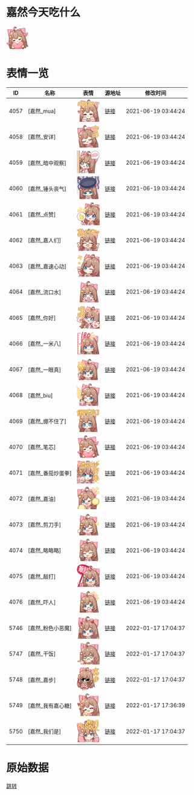 # 嘉然今天吃什么

<img src="./cover.png" height="60" alt="cover" />

# 表情一览

|ID|名称|表情|源地址|修改时间|
|----|----|----|----|----|
|4057|[嘉然_mua]|<img src="./pic/004057_%5B嘉然_mua%5D.png" height="60" alt="mua"/>|[链接](http://i0.hdslb.com/bfs/emote/74ea9b89f8923df6a123cabe6053762b9e776387.png)|2021-06-19 03:44:24|
|4058|[嘉然_安详]|<img src="./pic/004058_%5B嘉然_安详%5D.png" height="60" alt="安详"/>|[链接](http://i0.hdslb.com/bfs/emote/312359401cc72c34fcea3654cdba42db0f9f3dd0.png)|2021-06-19 03:44:24|
|4059|[嘉然_暗中观察]|<img src="./pic/004059_%5B嘉然_暗中观察%5D.png" height="60" alt="暗中观察"/>|[链接](http://i0.hdslb.com/bfs/emote/3acf0b43facfd0601f5ab88cca6e401aa4f5a02e.png)|2021-06-19 03:44:24|
|4060|[嘉然_锤头丧气]|<img src="./pic/004060_%5B嘉然_锤头丧气%5D.png" height="60" alt="锤头丧气"/>|[链接](http://i0.hdslb.com/bfs/emote/e6342840311ffeba8f2c58d1c360d76644e75dff.png)|2021-06-19 03:44:24|
|4061|[嘉然_点赞]|<img src="./pic/004061_%5B嘉然_点赞%5D.png" height="60" alt="点赞"/>|[链接](http://i0.hdslb.com/bfs/emote/7017d90d4ceb9ea042cef8adc70d35eeb1f95e7e.png)|2021-06-19 03:44:24|
|4062|[嘉然_嘉人们]|<img src="./pic/004062_%5B嘉然_嘉人们%5D.png" height="60" alt="嘉人们"/>|[链接](http://i0.hdslb.com/bfs/emote/d270845c9590da372e9b311cd6d976459acd1087.png)|2021-06-19 03:44:24|
|4063|[嘉然_嘉速心动]|<img src="./pic/004063_%5B嘉然_嘉速心动%5D.png" height="60" alt="嘉速心动"/>|[链接](http://i0.hdslb.com/bfs/emote/387035168f40ca81afce8b38303c60ceb0c5dc6c.png)|2021-06-19 03:44:24|
|4064|[嘉然_流口水]|<img src="./pic/004064_%5B嘉然_流口水%5D.png" height="60" alt="流口水"/>|[链接](http://i0.hdslb.com/bfs/emote/78bfeff475ad56a6d9379164b099f1ad8ecd7086.png)|2021-06-19 03:44:24|
|4065|[嘉然_你好]|<img src="./pic/004065_%5B嘉然_你好%5D.png" height="60" alt="你好"/>|[链接](http://i0.hdslb.com/bfs/emote/d1530f972a59bca97bc4b8acf4f7e16f989f37c3.png)|2021-06-19 03:44:24|
|4066|[嘉然_一米八]|<img src="./pic/004066_%5B嘉然_一米八%5D.png" height="60" alt="一米八"/>|[链接](http://i0.hdslb.com/bfs/emote/3c95c19137e964807a46effd8f83a443eeddd71c.png)|2021-06-19 03:44:24|
|4067|[嘉然_一眼真]|<img src="./pic/004067_%5B嘉然_一眼真%5D.png" height="60" alt="一眼真"/>|[链接](http://i0.hdslb.com/bfs/emote/ff436f5821db8b871517d0e5bb7ade7b64d3d0bf.png)|2021-06-19 03:44:24|
|4068|[嘉然_biu]|<img src="./pic/004068_%5B嘉然_biu%5D.png" height="60" alt="biu"/>|[链接](http://i0.hdslb.com/bfs/emote/4e94191613e85e68328062df15fd255357494e35.png)|2021-06-19 03:44:24|
|4069|[嘉然_绷不住了]|<img src="./pic/004069_%5B嘉然_绷不住了%5D.png" height="60" alt="绷不住了"/>|[链接](http://i0.hdslb.com/bfs/emote/4f0a9ee7708d71083dba4e79768ff0b7c308eaf4.png)|2021-06-19 03:44:24|
|4070|[嘉然_笔芯]|<img src="./pic/004070_%5B嘉然_笔芯%5D.png" height="60" alt="笔芯"/>|[链接](http://i0.hdslb.com/bfs/emote/332a6df0e6def8da77e09310a62f3bffdc397640.png)|2021-06-19 03:44:24|
|4071|[嘉然_番茄炒蛋拳]|<img src="./pic/004071_%5B嘉然_番茄炒蛋拳%5D.png" height="60" alt="番茄炒蛋拳"/>|[链接](http://i0.hdslb.com/bfs/emote/27eb784d39e981f44b8fa586616c6ab2ac0078cf.png)|2021-06-19 03:44:24|
|4072|[嘉然_嘉油]|<img src="./pic/004072_%5B嘉然_嘉油%5D.png" height="60" alt="嘉油"/>|[链接](http://i0.hdslb.com/bfs/emote/ee4d1908e2e9d0fe7ccd9c3a0423ecdc5f4d05aa.png)|2021-06-19 03:44:24|
|4073|[嘉然_剪刀手]|<img src="./pic/004073_%5B嘉然_剪刀手%5D.png" height="60" alt="剪刀手"/>|[链接](http://i0.hdslb.com/bfs/emote/04270781acabb35b309dc761b1aa7528a9e3f336.png)|2021-06-19 03:44:24|
|4074|[嘉然_略略略]|<img src="./pic/004074_%5B嘉然_略略略%5D.png" height="60" alt="略略略"/>|[链接](http://i0.hdslb.com/bfs/emote/88a0b8bf60d3582b2080d03c343f2a5e233b62ee.png)|2021-06-19 03:44:24|
|4075|[嘉然_敲打]|<img src="./pic/004075_%5B嘉然_敲打%5D.png" height="60" alt="敲打"/>|[链接](http://i0.hdslb.com/bfs/emote/438405970cbab6c6a06119bd9d9b474df62eb50c.png)|2021-06-19 03:44:24|
|4076|[嘉然_吓人]|<img src="./pic/004076_%5B嘉然_吓人%5D.png" height="60" alt="吓人"/>|[链接](http://i0.hdslb.com/bfs/emote/aa75d5dc15de31208304be653eef0267f152f172.png)|2021-06-19 03:44:24|
|5746|[嘉然_粉色小恶魔]|<img src="./pic/005746_%5B嘉然_粉色小恶魔%5D.png" height="60" alt="粉色小恶魔"/>|[链接](http://i0.hdslb.com/bfs/emote/c406c3c64973459162b8c18ea8928431fc837809.png)|2022-01-17 17:04:37|
|5747|[嘉然_干饭]|<img src="./pic/005747_%5B嘉然_干饭%5D.png" height="60" alt="干饭"/>|[链接](http://i0.hdslb.com/bfs/emote/26c5e8f82ac6b0aed88af93b21d0daaf64716f3e.png)|2022-01-17 17:04:37|
|5748|[嘉然_嘉步]|<img src="./pic/005748_%5B嘉然_嘉步%5D.png" height="60" alt="嘉步"/>|[链接](http://i0.hdslb.com/bfs/emote/72f1d84d13b45c0bdec9967d75f4320abce67cd4.png)|2022-01-17 17:04:37|
|5749|[嘉然_我有嘉心糖]|<img src="./pic/005749_%5B嘉然_我有嘉心糖%5D.png" height="60" alt="我有嘉心糖"/>|[链接](http://i0.hdslb.com/bfs/emote/7579c6085f984f39ff0f6a2cb710301a2b113fac.png)|2022-01-17 17:36:39|
|5750|[嘉然_我们是]|<img src="./pic/005750_%5B嘉然_我们是%5D.png" height="60" alt="我们是"/>|[链接](http://i0.hdslb.com/bfs/emote/770355925c296cf63736866a3531f1a0a9ba7b80.png)|2022-01-17 17:04:37|

# 原始数据

[跳转](./raw.json)

